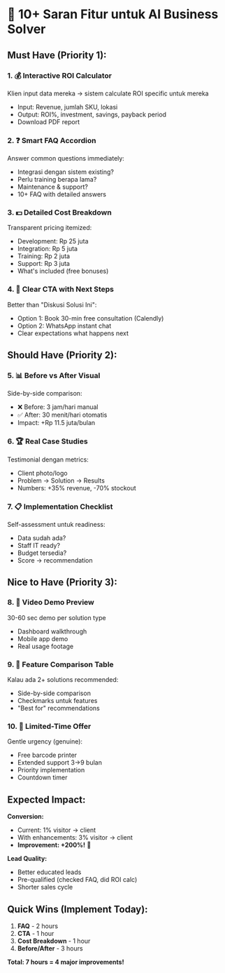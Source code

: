 # 🚀 10+ Saran Fitur untuk AI Business Solver

## Must Have (Priority 1):

### 1. 💰 **Interactive ROI Calculator**
Klien input data mereka → sistem calculate ROI specific untuk mereka
- Input: Revenue, jumlah SKU, lokasi
- Output: ROI%, investment, savings, payback period
- Download PDF report

### 2. ❓ **Smart FAQ Accordion**  
Answer common questions immediately:
- Integrasi dengan sistem existing?
- Perlu training berapa lama?
- Maintenance & support?
- 10+ FAQ with detailed answers

### 3. 💵 **Detailed Cost Breakdown**
Transparent pricing itemized:
- Development: Rp 25 juta
- Integration: Rp 5 juta
- Training: Rp 2 juta
- Support: Rp 3 juta
- What's included (free bonuses)

### 4. 📅 **Clear CTA with Next Steps**
Better than "Diskusi Solusi Ini":
- Option 1: Book 30-min free consultation (Calendly)
- Option 2: WhatsApp instant chat
- Clear expectations what happens next

## Should Have (Priority 2):

### 5. 📊 **Before vs After Visual**
Side-by-side comparison:
- ❌ Before: 3 jam/hari manual
- ✅ After: 30 menit/hari otomatis
- Impact: +Rp 11.5 juta/bulan

### 6. 🏆 **Real Case Studies**
Testimonial dengan metrics:
- Client photo/logo
- Problem → Solution → Results
- Numbers: +35% revenue, -70% stockout

### 7. 📋 **Implementation Checklist**
Self-assessment untuk readiness:
- Data sudah ada?
- Staff IT ready?
- Budget tersedia?
- Score → recommendation

## Nice to Have (Priority 3):

### 8. 🎥 **Video Demo Preview**
30-60 sec demo per solution type
- Dashboard walkthrough
- Mobile app demo
- Real usage footage

### 9. 🔄 **Feature Comparison Table**
Kalau ada 2+ solutions recommended:
- Side-by-side comparison
- Checkmarks untuk features
- "Best for" recommendations

### 10. 🎁 **Limited-Time Offer**
Gentle urgency (genuine):
- Free barcode printer
- Extended support 3→9 bulan
- Priority implementation
- Countdown timer

## Expected Impact:

**Conversion:**
- Current: 1% visitor → client
- With enhancements: 3% visitor → client
- **Improvement: +200%!** 🚀

**Lead Quality:**
- Better educated leads
- Pre-qualified (checked FAQ, did ROI calc)
- Shorter sales cycle

## Quick Wins (Implement Today):

1. **FAQ** - 2 hours
2. **CTA** - 1 hour  
3. **Cost Breakdown** - 1 hour
4. **Before/After** - 3 hours

**Total: 7 hours = 4 major improvements!**
